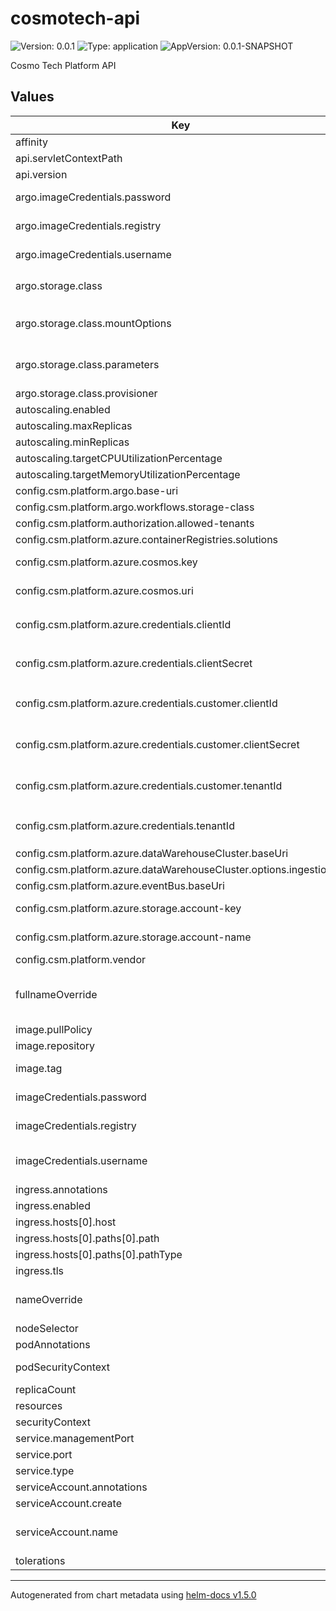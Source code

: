 # cosmotech-api

![Version: 0.0.1](https://img.shields.io/badge/Version-0.0.1-informational?style=flat-square) ![Type: application](https://img.shields.io/badge/Type-application-informational?style=flat-square) ![AppVersion: 0.0.1-SNAPSHOT](https://img.shields.io/badge/AppVersion-0.0.1--SNAPSHOT-informational?style=flat-square)

Cosmo Tech Platform API

## Values

| Key | Type | Default | Description |
|-----|------|---------|-------------|
| affinity | object | `{}` |  |
| api.servletContextPath | string | `"/"` |  |
| api.version | string | `"latest"` |  |
| argo.imageCredentials.password | string | `""` | password for registry to use for pulling the Workflow images. Useful if you are using a private registry |
| argo.imageCredentials.registry | string | `""` | container registry to use for pulling the Workflow images. Useful if you are using a private registry |
| argo.imageCredentials.username | string | `""` | username for the container registry to use for pulling the Workflow images. Useful if you are using a private registry |
| argo.storage.class | object | `{"mountOptions":["dir_mode=0777","file_mode=0777","uid=0","gid=0","mfsymlinks","cache=strict","actimeo=30"],"parameters":{"skuName":"Premium_LRS"},"provisioner":"kubernetes.io/azure-file"}` | storage class used by Workflows submitted to Argo |
| argo.storage.class.mountOptions | list | `["dir_mode=0777","file_mode=0777","uid=0","gid=0","mfsymlinks","cache=strict","actimeo=30"]` | mount options, depending on the volume plugin configured. If the volume plugin does not support mount options but mount options are specified, provisioning will fail. |
| argo.storage.class.parameters | object | `{"skuName":"Premium_LRS"}` | Parameters describe volumes belonging to the storage class. Different parameters may be accepted depending on the provisioner. |
| argo.storage.class.provisioner | string | `"kubernetes.io/azure-file"` | volume plugin used for provisioning Persistent Volumes |
| autoscaling.enabled | bool | `false` |  |
| autoscaling.maxReplicas | int | `100` |  |
| autoscaling.minReplicas | int | `1` |  |
| autoscaling.targetCPUUtilizationPercentage | int | `80` |  |
| autoscaling.targetMemoryUtilizationPercentage | int | `80` |  |
| config.csm.platform.argo.base-uri | string | `"http://argo-server:2746"` |  |
| config.csm.platform.argo.workflows.storage-class | string | `"phoenix-azurefile"` |  |
| config.csm.platform.authorization.allowed-tenants | list | `[]` |  |
| config.csm.platform.azure.containerRegistries.solutions | string | `""` |  |
| config.csm.platform.azure.cosmos.key | string | `"changeme"` | Cosmos DB Database Key. Can be retrieved from the Azure portal |
| config.csm.platform.azure.cosmos.uri | string | `"changeme"` | Cosmos DB Database URI. Can be retrieved from the Azure portal |
| config.csm.platform.azure.credentials.clientId | string | `"changeme"` | Core App Registration Client ID. Deprecated. Use `config.csm.platform.azure.credentials.core.clientId` instead |
| config.csm.platform.azure.credentials.clientSecret | string | `"changeme"` | Core App Registration Client Secret. Deprecated. Use `config.csm.platform.azure.credentials.core.clientSecret` instead |
| config.csm.platform.azure.credentials.customer.clientId | string | `"changeme"` | Customer-provided App Registration Client ID. Workaround for connecting to Azure Digital Twins in the context of a Managed App |
| config.csm.platform.azure.credentials.customer.clientSecret | string | `"changeme"` | Customer-provided App Registration Client Secret. Workaround for connecting to Azure Digital Twins in the context of a Managed App |
| config.csm.platform.azure.credentials.customer.tenantId | string | `"changeme"` | Customer-provided App Registration Tenant ID. Workaround for connecting to Azure Digital Twins in the context of a Managed App |
| config.csm.platform.azure.credentials.tenantId | string | `"changeme"` | Core App Registration Tenant ID. Deprecated. Use `config.csm.platform.azure.credentials.core.tenantId` instead |
| config.csm.platform.azure.dataWarehouseCluster.baseUri | string | `"changeme"` |  |
| config.csm.platform.azure.dataWarehouseCluster.options.ingestionUri | string | `"changeme"` |  |
| config.csm.platform.azure.eventBus.baseUri | string | `"changeme"` |  |
| config.csm.platform.azure.storage.account-key | string | `"changeme"` | Azure storage account access key. Can be retrieved from the Azure portal |
| config.csm.platform.azure.storage.account-name | string | `"changeme"` | Azure storage account name. Length should be between 3 and 24 and use numbers and lower-case letters only |
| config.csm.platform.vendor | string | `"azure"` |  |
| fullnameOverride | string | `""` | value overriding the full name of the Chart. If not set, the value is computed from `nameOverride`. Truncated at 63 chars because some Kubernetes name fields are limited to this. |
| image.pullPolicy | string | `"Always"` | [policy](https://kubernetes.io/docs/concepts/containers/images/#updating-images) for pulling the image |
| image.repository | string | `"ghcr.io/cosmo-tech/cosmotech-api"` | container image to use for deployment |
| image.tag | string | `""` | container image tag. Defaults to the Chart `appVersion` if empty or missing |
| imageCredentials.password | string | `""` | password for registry to use for pulling the Deployment image. Useful if you are using a private registry |
| imageCredentials.registry | string | `""` | container registry to use for pulling the Deployment image. Useful if you are using a private registry |
| imageCredentials.username | string | `""` | username for the container registry to use for pulling the Deployment image. Useful if you are using a private registry |
| ingress.annotations | object | `{}` |  |
| ingress.enabled | bool | `false` |  |
| ingress.hosts[0].host | string | `"chart-example.local"` |  |
| ingress.hosts[0].paths[0].path | string | `"/"` |  |
| ingress.hosts[0].paths[0].pathType | string | `"Prefix"` |  |
| ingress.tls | list | `[]` |  |
| nameOverride | string | `""` | value overriding the name of the Chart. Defaults to the Chart name. Truncated at 63 chars because some Kubernetes name fields are limited to this. |
| nodeSelector | object | `{}` |  |
| podAnnotations | object | `{}` | annotations to set the Deployment pod |
| podSecurityContext | object | `{"runAsNonRoot":true}` | the pod security context, i.e. applicable to all containers part of the pod |
| replicaCount | int | `1` | number of pods replicas |
| resources | object | `{}` | resources limits and requests for the pod placement |
| securityContext | object | `{}` | the security context at the pod container level |
| service.managementPort | int | `8081` | service management port |
| service.port | int | `8080` | service port |
| service.type | string | `"ClusterIP"` | service type. See [this page](https://kubernetes.io/docs/concepts/services-networking/service/#publishing-services-service-types) for the possible values |
| serviceAccount.annotations | object | `{}` | annotations to add to the service account |
| serviceAccount.create | bool | `true` | whether a service account should be created |
| serviceAccount.name | string | `""` | the name of the service account to use. If not set and `serviceAccount.create` is `true`, a name is generated using the `fullname` template |
| tolerations | list | `[]` |  |

----------------------------------------------
Autogenerated from chart metadata using [helm-docs v1.5.0](https://github.com/norwoodj/helm-docs/releases/v1.5.0)
